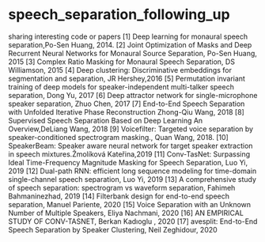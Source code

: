 # speech_separation_following_up
sharing interesting code or papers
[1]  Deep learning for monaural speech separation,Po-Sen Huang, 2014.
[2] Joint Optimization of Masks and Deep Recurrent Neural Networks for Monaural Source Separation, Po-Sen Huang, 2015
[3] Complex Ratio Masking for Monaural Speech Separation, DS Williamson, 2015
[4] Deep clustering: Discriminative embeddings for segmentation and separation, JR Hershey,2016
[5] Permutation invariant training of deep models for speaker-independent multi-talker speech separation, Dong Yu, 2017
[6] Deep attractor network for single-microphone speaker separation, Zhuo Chen, 2017
[7] End-to-End Speech Separation with Unfolded Iterative Phase Reconstruction Zhong-Qiu Wang, 2018
[8] Supervised Speech Separation Based on Deep Learning An Overview,DeLiang Wang, 2018
[9] Voicefilter: Targeted voice separation by speaker-conditioned spectrogram masking., Quan Wang, 2018.
[10] SpeakerBeam: Speaker aware neural network for target speaker extraction in speech mixtures.Žmolíková Kateřina,2019
[11] Conv-TasNet: Surpassing Ideal Time-Frequency Magnitude Masking for Speech Separation, Luo Yi, 2019
[12] Dual-path RNN: efficient long sequence modeling for time-domain single-channel speech separation, Luo Yi, 2019
[13] A comprehensive study of speech separation: spectrogram vs waveform separation, Fahimeh Bahmaninezhad, 2019
[14] Filterbank design for end-to-end speech separation, Manuel Pariente, 2020
[15] Voice Separation with an Unknown Number of Multiple Speakers, Eliya Nachmani, 2020
[16] AN EMPIRICAL STUDY OF CONV-TASNET, Berkan Kadıoglu , 2020
[17] avesplit: End-to-End Speech Separation by Speaker Clustering, Neil Zeghidour, 2020 
